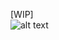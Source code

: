 [WIP] <br/>
![alt text](https://img.pokemondb.net/sprites/scarlet-violet/normal/gliscor.png) <br />

